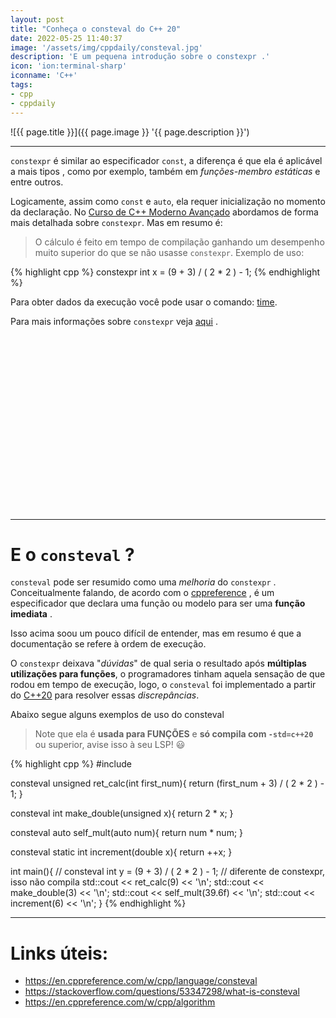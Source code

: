 ```yaml
---
layout: post
title: "Conheça o consteval do C++ 20"
date: 2022-05-25 11:40:37
image: '/assets/img/cppdaily/consteval.jpg'
description: 'E um pequena introdução sobre o constexpr .'
icon: 'ion:terminal-sharp'
iconname: 'C++'
tags:
- cpp
- cppdaily
---
```


![{{ page.title }}]({{ page.image }} '{{ page.description }}')

---

`constexpr` é similar ao especificador `const`, a diferença é que ela é aplicável a mais tipos , como por exemplo, também em *funções-membro estáticas* e entre outros.

Logicamente, assim como `const` e `auto`, ela requer inicialização no momento da declaração. No [Curso de C++ Moderno Avançado](https://terminalroot.com.br/cpp)
abordamos de forma mais detalhada sobre `constexpr`. Mas em resumo é: 

> O cálculo é feito em tempo de compilação ganhando um desempenho muito superior do que se não usasse `constexpr`.
Exemplo de uso:

{% highlight cpp %}
constexpr int x = (9 + 3) / ( 2 * 2 ) - 1;
{% endhighlight %}

Para obter dados da execução você pode usar o comando: [time](https://manpages.debian.org/stretch/time/time.1.en.html).

Para mais informações sobre `constexpr` veja [aqui](https://en.cppreference.com/w/cpp/language/constexpr) .
<!-- Mais em: https://stackoverflow.com/questions/14116003/whats-the-difference-between-constexpr-and-const --> 


<!-- SQUARE - GAMES ROOT -->
<script async src="//pagead2.googlesyndication.com/pagead/js/adsbygoogle.js"></script>
<ins class="adsbygoogle"
style="display:inline-block;width:336px;height:280px"
data-ad-client="ca-pub-2838251107855362"
data-ad-slot="5351066970"></ins>
<script>
(adsbygoogle = window.adsbygoogle || []).push({});
</script>

---

# E o `consteval` ?
`consteval` pode ser resumido como uma *melhoria* do `constexpr` . Conceitualmente falando, de acordo com o [cppreference](https://en.cppreference.com/w/cpp/language/consteval) , é um especificador que declara uma função ou modelo para ser uma **função imediata** .

Isso acima soou um pouco difícil de entender, mas em resumo é que a documentação se refere à ordem de execução.

O `constexpr` deixava "*dúvidas*" de qual seria o resultado após **múltiplas utilizações para funções**, o programadores tinham aquela sensação de que rodou em tempo de execução, logo, o `consteval` foi implementado a partir do [C++20](https://en.wikipedia.org/wiki/C++20) para resolver essas *discrepâncias*.

Abaixo segue alguns exemplos de uso do consteval
> Note que ela é **usada para FUNÇÕES** e **só compila com `-std=c++20`** ou superior, avise isso à seu LSP! 😃 

{% highlight cpp %}
#include <iostream>

consteval unsigned ret_calc(int first_num){
  return (first_num + 3) / ( 2 * 2 ) - 1;
}

consteval int make_double(unsigned x){
  return 2 * x;
}

consteval auto self_mult(auto num){
  return num * num;
}

consteval static int increment(double x){
  return ++x;
}

int main(){
  // consteval int y = (9 + 3) / ( 2 * 2 ) - 1; // diferente de constexpr, isso não compila
  std::cout << ret_calc(9) << '\n';
  std::cout << make_double(3) << '\n';
  std::cout << self_mult(39.6f) << '\n';
  std::cout << increment(6) << '\n';
}
{% endhighlight %}

---

# Links úteis:
+ <https://en.cppreference.com/w/cpp/language/consteval>
+ <https://stackoverflow.com/questions/53347298/what-is-consteval>
+ <https://en.cppreference.com/w/cpp/algorithm>


